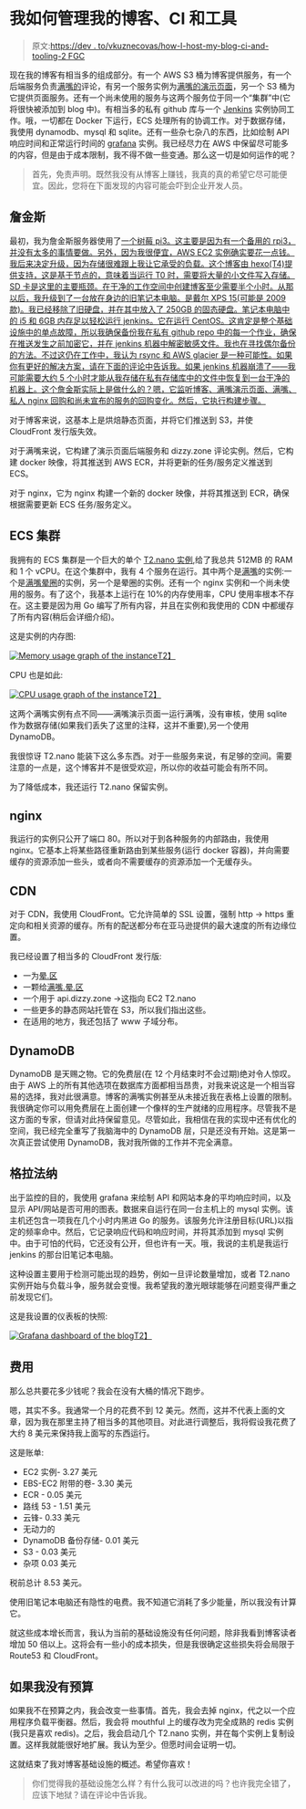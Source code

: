 # 我如何管理我的博客、CI 和工具

> 原文:[https://dev . to/vkuznecovas/how-I-host-my-blog-ci-and-tooling-2 FGC](https://dev.to/vkuznecovas/how-i-host-my-blog-ci-and-tooling-2fgc)

现在我的博客有相当多的组成部分。有一个 AWS S3 桶为博客提供服务，有一个后端服务负责[满嘴的](https://github.com/vkuznecovas/mouthful)评论，有另一个服务实例为[满嘴的演示页面](https://mouthful.dizzy.zone)，另一个 S3 桶为它提供页面服务。还有一个尚未使用的服务与这两个服务位于同一个“集群”中(它将很快被添加到 blog 中)。有相当多的私有 github 库与一个 [Jenkins](https://jenkins.io/) 实例协同工作。哦，一切都在 Docker 下运行，ECS 处理所有的协调工作。对于数据存储，我使用 dynamodb、mysql 和 sqlite。还有一些杂七杂八的东西，比如绘制 API 响应时间和正常运行时间的 [grafana](https://grafana.com/) 实例。我已经尽力在 AWS 中保留尽可能多的内容，但是由于成本限制，我不得不做一些变通。那么这一切是如何运作的呢？

> 首先，免责声明。既然我没有从博客上赚钱，我真的真的希望它尽可能便宜。因此，您将在下面发现的内容可能会吓到企业开发人员。

## 詹金斯

最初，我为詹金斯服务器使用了[一个树莓 pi3。这主要是因为有一个备用的 rpi3，并没有太多的事情要做。另外，因为我很便宜，AWS EC2 实例确实要花一点钱。我后来决定升级，因为存储很难跟上我让它承受的负载。这个博客由 hexo(T4)提供支持，这是基于节点的，意味着当运行 T0 时，需要将大量的小文件写入存储。SD 卡是这里的主要瓶颈。在干净的工作空间中创建博客至少需要半个小时。从那以后，我升级到了一台放在身边的旧笔记本电脑。是戴尔 XPS 15(可能是 2009 款)。我已经移除了旧硬盘，并在其中放入了 250GB 的固态硬盘。笔记本电脑中的 i5 和 6GB 内存足以轻松运行 jenkins。它在运行 CentOS。这肯定是整个基础设施中的单点故障，所以我确保备份我在私有 github repo 中的每一个作业，确保在推送发生之前加密它，并在 jenkins 机器中解密敏感文件。我也在寻找偶尔备份的方法。不过这仍在工作中，我认为 rsync 和 AWS glacier 是一种可能性。如果你有更好的解决方案，请在下面的评论中告诉我。如果 jenkins 机器崩溃了——我可能需要大约 5 个小时才能从我存储在私有存储库中的文件中恢复到一台干净的机器上。这个詹金斯实际上是做什么的？嗯，它监听博客、满嘴演示页面、满嘴、私人 nginx 回购和尚未宣布的服务的回购变化。然后，它执行构建步骤。](https://dizzy.zone/2018/02/09/Jenkins-on-raspberry-pi-3/)

对于博客来说，这基本上是烘焙静态页面，并将它们推送到 S3，并使 CloudFront 发行版失效。

对于满嘴来说，它构建了演示页面后端服务和 dizzy.zone 评论实例。然后，它构建 docker 映像，将其推送到 AWS ECR，并将更新的任务/服务定义推送到 ECS。

对于 nginx，它为 nginx 构建一个新的 docker 映像，并将其推送到 ECR，确保根据需要更新 ECS 任务/服务定义。

## ECS 集群

我拥有的 ECS 集群是一个巨大的单个 [T2.nano 实例](https://aws.amazon.com/blogs/aws/ec2-update-t2-nano-instances-now-available/),给了我总共 512MB 的 RAM 和 1 个 vCPU。在这个集群中，我有 4 个服务在运行。其中两个是[满嘴](https://github.com/vkuznecovas/mouthful)的实例:一个是[满嘴晕圈](https://mouthful.dizzy.zone)的实例，另一个是晕圈的实例。还有一个 nginx 实例和一个尚未使用的服务。有了这个，我基本上运行在 10%的内存使用率，CPU 使用率根本不存在。这主要是因为用 Go 编写了所有内容，并且在实例和我使用的 CDN 中都缓存了所有内容(稍后会详细介绍)。

这是实例的内存图:

[![Memory usage graph of the instance](../Images/1aaf201c98f2ef137944d1d25a887743.png)T2】](https://res.cloudinary.com/practicaldev/image/fetch/s--vfyNkJDB--/c_limit%2Cf_auto%2Cfl_progressive%2Cq_auto%2Cw_880/https://dizzy.zone/2018/08/15/How-I-host-this-blog-CI-and-tooling/memory.png)

CPU 也是如此:

[![CPU usage graph of the instance](../Images/c00567636bb28ef6feb5f9c73918f10c.png)T2】](https://res.cloudinary.com/practicaldev/image/fetch/s--lGplaWSy--/c_limit%2Cf_auto%2Cfl_progressive%2Cq_auto%2Cw_880/https://dizzy.zone/2018/08/15/How-I-host-this-blog-CI-and-tooling/cpu.png)

这两个满嘴实例有点不同——满嘴演示页面一运行满嘴，没有审核，使用 sqlite 作为数据存储(如果我们丢失了这里的注释，这并不重要),另一个使用 DynamoDB。

我很惊讶 T2.nano 能装下这么多东西。对于一些服务来说，有足够的空间。需要注意的一点是，这个博客并不是很受欢迎，所以你的收益可能会有所不同。

为了降低成本，我还运行 T2.nano 保留实例。

## nginx

我运行的实例只公开了端口 80。所以对于到各种服务的内部路由，我使用 nginx。它基本上将某些路径重新路由到某些服务(运行 docker 容器)，并向需要缓存的资源添加一些头，或者向不需要缓存的资源添加一个无缓存头。

## CDN

对于 CDN，我使用 CloudFront。它允许简单的 SSL 设置，强制 http -> https 重定向和相关资源的缓存。所有的配送都分布在亚马逊提供的最大速度的所有边缘位置。

我已经设置了相当多的 CloudFront 发行版:

*   一为[晕.区](https://dizzy.zone)
*   一颗给[满嘴.晕.区](https://mouthful.dizzy.zone)
*   一个用于 api.dizzy.zone ->这指向 EC2 T2.nano
*   一些更多的静态网站托管在 S3，所以我们指出这些。
*   在适用的地方，我还包括了 www 子域分布。

## DynamoDB

DynamoDB 是天赐之物。它的免费层(在 12 个月结束时不会过期)绝对令人惊叹。由于 AWS 上的所有其他选项在数据库方面都相当昂贵，对我来说这是一个相当容易的选择，我对此很满意。博客的满嘴实例甚至从未接近我在表格上设置的限制。我很确定你可以用免费层在上面创建一个像样的生产就绪的应用程序。尽管我不是这方面的专家，但请对此持保留意见。尽管如此，我相信在我的实现中还有优化的空间，我已经完全重写了我脑海中的 DynamoDB 层，只是还没有开始。这是第一次真正尝试使用 DynamoDB，我对我所做的工作并不完全满意。

## 格拉法纳

出于监控的目的，我使用 grafana 来绘制 API 和网站本身的平均响应时间，以及显示 API/网站是否可用的图表。数据来自运行在同一台主机上的 mysql 实例。该主机还包含一项我在几个小时内黑进 Go 的服务。该服务允许注册目标(URL)以指定的频率命中。然后，它记录响应代码和响应时间，并将其添加到 mysql 实例中。由于可怕的代码，它还没有公开，但也许有一天。哦，我说的主机是我运行 jenkins 的那台旧笔记本电脑。

这种设置主要用于检测可能出现的趋势，例如一旦评论数量增加，或者 T2.nano 实例开始与负载斗争，服务就会变慢。我希望我的激光眼球能够在问题变得严重之前发现它们。

这是我设置的仪表板的快照:

[![Grafana dashboard of the blog](../Images/df3f8d2c155857f8dbc3f84e403c0fbc.png)T2】](https://res.cloudinary.com/practicaldev/image/fetch/s--fy1FjiLq--/c_limit%2Cf_auto%2Cfl_progressive%2Cq_auto%2Cw_880/https://dizzy.zone/2018/08/15/How-I-host-this-blog-CI-and-tooling/grafana.png)

## 费用

那么总共要花多少钱呢？我会在没有大桶的情况下跑步。

嗯，其实不多。我通常一个月的花费不到 12 美元。然而，这并不代表上面的文章，因为我在那里主持了相当多的其他项目。对此进行调整后，我将假设我花费了大约 8 美元来保持我上面写的东西运行。

这是账单:

*   EC2 实例- 3.27 美元
*   EBS-EC2 附带的卷- 3.30 美元
*   ECR - 0.05 美元
*   路线 53 - 1.51 美元
*   云锋- 0.33 美元
*   无动力的
*   DynamoDB 备份存储- 0.01 美元
*   S3 - 0.03 美元
*   杂项 0.03 美元

税前总计 8.53 美元。

使用旧笔记本电脑还有隐性的电费。我不知道它消耗了多少能量，所以我没有计算它。

就这些成本增长而言，我认为当前的基础设施没有任何问题，除非我看到博客读者增加 50 倍以上。这将会有一些小的成本损失，但是我很确定这些损失将会局限于 Route53 和 CloudFront。

## 如果我没有预算

如果我不在预算之内，我会改变一些事情。首先，我会去掉 nginx，代之以一个应用程序负载平衡器。然后，我会将 mouthful 上的缓存改为完全成熟的 redis 实例(我只是喜欢 redis)。之后，我会启动几个 T2.nano 实例，并在每个实例上复制设置。这样我就能很好地扩展。我认为至少。但愿时间会证明一切。

这就结束了我对博客基础设施的概述。希望你喜欢！

> 你们觉得我的基础设施怎么样？有什么我可以改进的吗？也许我完全错了，应该下地狱？请在评论中告诉我。